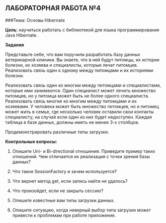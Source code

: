 ## ЛАБОРАТОРНАЯ РАБОТА №4

###Тема: Основы Hibernate

**Цель**: научиться работать с библиотекой для языка программирования Java Hibernate.

**Задания**

Представьте себе, что вам поручили разработать базу данных ветеринарной клиники. Вы знаете, что в ней будут питомцы, их истории болезни, их хозяева и специалисты, которые лечат питомцев.
Реализовать связь один к одному между питомцами и их историями болезни.

Реализовать связь один ко многим между питомцами и специалистами, которые ими занимаются. Один специалист может лечить множество питомцев, но у питомца может быть не более одного специалиста.
Реализовать связь многие ко многим между питомцами и их хозяевами. У человека может быть множество питомцев, но и питомец может жить в семье, где несколько человек оставили свои контакты специалисту, на случай если один из них будет недоступен.
Каждая таблица в базе данных, должны иметь не менее 3-х столбцов.

Продемонстрировать различные типы загрузки.

**Контрольные вопросы:**
<br>
1. Опишите Uni- и Bi-directional отношения. Приведите пример таких отношений. Чем отличается их реализация с точки зрения базы данных?<br>
2. Что такое SessionFactory и зачем используется?<br>
3. Что вернет метод get, если запись найти не удалось?<br>
4. Что произойдет, если не закрыть сессию?<br>
5. Опишите известные вам типы загрузки данных.<br>
   
6. Опишите ситуацию, когда неверный выбор типа загрузки может привести к проблемам при работе приложения.
